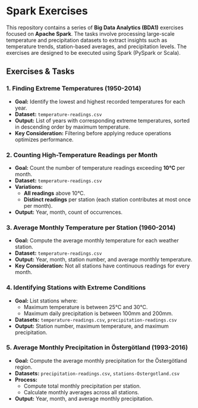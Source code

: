 # Spark Exercises

This repository contains a series of **Big Data Analytics (BDA1)** exercises focused on **Apache Spark**. The tasks involve processing large-scale temperature and precipitation datasets to extract insights such as temperature trends, station-based averages, and precipitation levels. The exercises are designed to be executed using Spark (PySpark or Scala).

## **Exercises & Tasks**

### 1. Finding Extreme Temperatures (1950-2014)
- **Goal:** Identify the lowest and highest recorded temperatures for each year.
- **Dataset:** `temperature-readings.csv`
- **Output:** List of years with corresponding extreme temperatures, sorted in descending order by maximum temperature.
- **Key Consideration:** Filtering before applying reduce operations optimizes performance.

### 2. Counting High-Temperature Readings per Month
- **Goal:** Count the number of temperature readings exceeding **10°C** per month.
- **Dataset:** `temperature-readings.csv`
- **Variations:**
  - **All readings** above 10°C.
  - **Distinct readings** per station (each station contributes at most once per month).
- **Output:** Year, month, count of occurrences.

### 3. Average Monthly Temperature per Station (1960-2014)
- **Goal:** Compute the average monthly temperature for each weather station.
- **Dataset:** `temperature-readings.csv`
- **Output:** Year, month, station number, and average monthly temperature.
- **Key Consideration:** Not all stations have continuous readings for every month.

### 4. Identifying Stations with Extreme Conditions
- **Goal:** List stations where:
  - Maximum temperature is between 25°C and 30°C.
  - Maximum daily precipitation is between 100mm and 200mm.
- **Datasets:** `temperature-readings.csv`, `precipitation-readings.csv`
- **Output:** Station number, maximum temperature, and maximum precipitation.

### 5. Average Monthly Precipitation in Östergötland (1993-2016)
- **Goal:** Compute the average monthly precipitation for the Östergötland region.
- **Datasets:** `precipitation-readings.csv`, `stations-Ostergotland.csv`
- **Process:**
  - Compute total monthly precipitation per station.
  - Calculate monthly averages across all stations.
- **Output:** Year, month, and average monthly precipitation.
